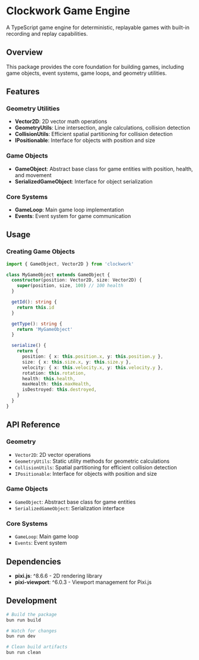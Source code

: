 # Clockwork Game Engine

A TypeScript game engine for deterministic, replayable games with built-in recording and replay capabilities.

## Overview

This package provides the core foundation for building games, including game objects, event systems, game loops, and geometry utilities.

## Features

### Geometry Utilities
- **Vector2D**: 2D vector math operations
- **GeometryUtils**: Line intersection, angle calculations, collision detection
- **CollisionUtils**: Efficient spatial partitioning for collision detection
- **IPositionable**: Interface for objects with position and size

### Game Objects
- **GameObject**: Abstract base class for game entities with position, health, and movement
- **SerializedGameObject**: Interface for object serialization

### Core Systems
- **GameLoop**: Main game loop implementation
- **Events**: Event system for game communication

## Usage

### Creating Game Objects

```typescript
import { GameObject, Vector2D } from 'clockwork'

class MyGameObject extends GameObject {
  constructor(position: Vector2D, size: Vector2D) {
    super(position, size, 100) // 100 health
  }

  getId(): string {
    return this.id
  }

  getType(): string {
    return 'MyGameObject'
  }

  serialize() {
    return {
      position: { x: this.position.x, y: this.position.y },
      size: { x: this.size.x, y: this.size.y },
      velocity: { x: this.velocity.x, y: this.velocity.y },
      rotation: this.rotation,
      health: this.health,
      maxHealth: this.maxHealth,
      isDestroyed: this.destroyed,
    }
  }
}
```

## API Reference

### Geometry
- `Vector2D`: 2D vector operations
- `GeometryUtils`: Static utility methods for geometric calculations
- `CollisionUtils`: Spatial partitioning for efficient collision detection
- `IPositionable`: Interface for objects with position and size

### Game Objects
- `GameObject`: Abstract base class for game entities
- `SerializedGameObject`: Serialization interface

### Core Systems
- `GameLoop`: Main game loop
- `Events`: Event system

## Dependencies

- **pixi.js**: ^8.6.6 - 2D rendering library
- **pixi-viewport**: ^6.0.3 - Viewport management for Pixi.js

## Development

```bash
# Build the package
bun run build

# Watch for changes
bun run dev

# Clean build artifacts
bun run clean
```